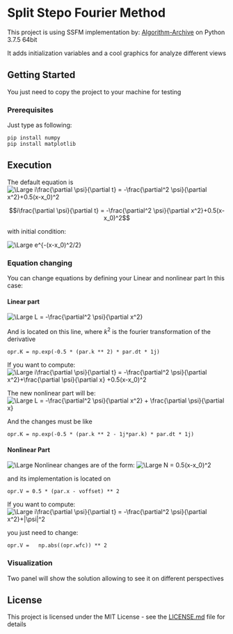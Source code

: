 # Split Stepo Fourier Method

This project is using SSFM implementation by: [Algorithm-Archive](https://github.com/algorithm-archivists/algorithm-archive) on Python 3.7.5 64bit

It adds initialization variables and a cool graphics for analyze different views

## Getting Started

You just need to copy the project to your machine for testing

### Prerequisites

Just type as following:

```
pip install numpy
pip install matplotlib
```

## Execution 

The default equation is 
<img src="https://latex.codecogs.com/svg.latex?\Large&space;i\frac{\partial \psi}{\partial t} = -\frac{\partial^2 \psi}{\partial x^2}+0.5(x-x_0)^2" title="\Large i\frac{\partial \psi}{\partial t} = -\frac{\partial^2 \psi}{\partial x^2}+0.5(x-x_0)^2" />

$$i\frac{\partial \psi}{\partial t} = -\frac{\partial^2 \psi}{\partial x^2}+0.5(x-x_0)^2$$

with initial condition:

<img src="https://latex.codecogs.com/svg.latex?\Large&space;e^{-(x-x_0)^2/2}" title="\Large e^{-(x-x_0)^2/2}" />




### Equation changing

You can change equations by defining your Linear and nonlinear part
In this case:

#### Linear part
<img src="https://latex.codecogs.com/svg.latex?\Large&space;L = -\frac{\partial^2 \psi}{\partial x^2}" title="\Large L = -\frac{\partial^2 \psi}{\partial x^2}" />


And is located on this line, where $k^2$ is the fourier transformation of the derivative
```
opr.K = np.exp(-0.5 * (par.k ** 2) * par.dt * 1j)
```

If you want to compute:
<img src="https://latex.codecogs.com/svg.latex?\Large&space;i\frac{\partial \psi}{\partial t} = -\frac{\partial^2 \psi}{\partial x^2}+\frac{\partial \psi}{\partial x} +0.5(x-x_0)^2" title="\Large i\frac{\partial \psi}{\partial t} = -\frac{\partial^2 \psi}{\partial x^2}+\frac{\partial \psi}{\partial x} +0.5(x-x_0)^2" />


The new nonlinear part will be:
<img src="https://latex.codecogs.com/svg.latex?\Large&space;L = -\frac{\partial^2 \psi}{\partial x^2} + \frac{\partial \psi}{\partial x}" title="\Large L = -\frac{\partial^2 \psi}{\partial x^2} + \frac{\partial \psi}{\partial x}" />


And the changes must be like 

```
opr.K = np.exp(-0.5 * (par.k ** 2 - 1j*par.k) * par.dt * 1j)
```

#### Nonlinear Part
<img src="https://latex.codecogs.com/svg.latex?\Large&space;" title="\Large " />
Nonlinear changes are of the form:
<img src="https://latex.codecogs.com/svg.latex?\Large&space;N = 0.5(x-x_0)^2" title="\Large N = 0.5(x-x_0)^2" />


and its implementation is located on

```
opr.V = 0.5 * (par.x - voffset) ** 2
```

If you want to compute:
<img src="https://latex.codecogs.com/svg.latex?\Large&space;i\frac{\partial \psi}{\partial t} = -\frac{\partial^2 \psi}{\partial x^2}+|\psi|^2" title="\Large i\frac{\partial \psi}{\partial t} = -\frac{\partial^2 \psi}{\partial x^2}+|\psi|^2" />


you just need to change:

```
opr.V =   np.abs((opr.wfc)) ** 2
```

### Visualization

Two panel will show the solution allowing to see it on different perspectives

## License

This project is licensed under the MIT License - see the [LICENSE.md](LICENSE.md) file for details